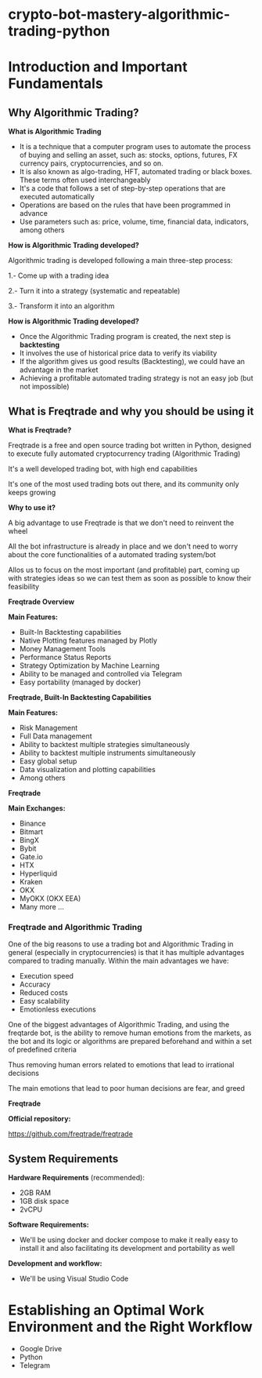 # crypto-bot-mastery-algorithmic-trading-python

# Introduction and Important Fundamentals

## Why Algorithmic Trading?

**What is Algorithmic Trading**
- It is a technique that a computer program uses to automate the process of buying and selling an asset, such as: stocks, options, futures, FX currency pairs, cryptocurrencies, and so on.
- It is also known as algo-trading, HFT, automated trading or black boxes. These terms often used interchangeably
- It's a code that follows a set of step-by-step operations that are executed automatically
- Operations are based on the rules that have been programmed in advance
- Use parameters such as: price, volume, time, financial data, indicators, among others

**How is Algorithmic Trading developed?**

  Algorithmic trading is developed following a main three-step process:
  
  1.- Come up with a trading idea
  
  2.- Turn it into a strategy (systematic and repeatable)
  
  3.- Transform it into an algorithm

**How is Algorithmic Trading developed?**
- Once the Algorithmic Trading program is created, the next step is **backtesting**
- It involves the use of historical price data to verify its viability
- If the algorithm gives us good results (Backtesting), we could have an advantage in the market
- Achieving a profitable automated trading strategy is not an easy job (but not impossible)

## What is Freqtrade and why you should be using it

**What is Freqtrade?**

Freqtrade is a free and open source trading bot written in Python, designed to execute fully automated cryptocurrency trading (Algorithmic Trading)

It's a well developed trading bot, with high end capabilities

It's one of the most used trading bots out there, and its community only keeps growing

**Why to use it?**

A big advantage to use Freqtrade is that we don't need to reinvent the wheel

All the bot infrastructure is already in place and we don't need to worry about the core functionalities of a automated trading system/bot

Allos us to focus on the most important (and profitable) part, coming up with strategies ideas so we can test them as soon as possible to know their feasibility

**Freqtrade Overview**

**Main Features:**
- Built-In Backtesting capabilities
- Native Plotting features managed by Plotly
- Money Management Tools
- Performance Status Reports
- Strategy Optimization by Machine Learning
- Ability to be managed and controlled via Telegram
- Easy portability (managed by docker)

**Freqtrade, Built-In Backtesting Capabilities**

**Main Features:**
- Risk Management
- Full Data management
- Ability to backtest multiple strategies simultaneously
- Ability to backtest multiple instruments simultaneously
- Easy global setup
- Data visualization and plotting capabilities
- Among others

**Freqtrade**

**Main Exchanges:**
- Binance
- Bitmart
- BingX
- Bybit
- Gate.io
- HTX
- Hyperliquid
- Kraken
- OKX
- MyOKX (OKX EEA)
- Many more ...

### Freqtrade and Algorithmic Trading

One of the big reasons to use a trading bot and Algorithmic Trading in general (especially in cryptocurrencies) is that it has multiple advantages compared to trading manually. Within the main advantages we have:
- Execution speed
- Accuracy
- Reduced costs
- Easy scalability
- Emotionless executions

One of the biggest advantages of Algorithmic Trading, and using the freqtarde bot, is the ability to remove human emotions from the markets, as the bot and its logic or algorithms are prepared beforehand and within a set of predefined criteria

Thus removing human errors related to emotions that lead to irrational decisions

The main emotions that lead to poor human decisions are fear, and greed

**Freqtrade**

**Official repository:**

https://github.com/freqtrade/freqtrade

## System Requirements

**Hardware Requirements** (recommended):
- 2GB RAM
- 1GB disk space
- 2vCPU

**Software Requirements:**
- We'll be using docker and docker compose to make it really easy to install it and also facilitating its development and portability as well

**Development and workflow:**
- We'll be using Visual Studio Code

# Establishing an Optimal Work Environment and the Right Workflow

- Google Drive
- Python
- Telegram


